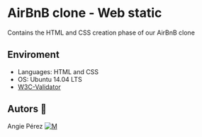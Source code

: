 # AirBnB clone - Web static
Contains the HTML and CSS creation phase of our AirBnB clone
## Enviroment 
* Languages: HTML and CSS
* OS: Ubuntu 14.04 LTS
* [W3C-Validator](https://github.com/holbertonschool/W3C-Validators)
## Autors :ribbon: ##
 Angie Pérez [![M](https://upload.wikimedia.org/wikipedia/fr/thumb/c/c8/Twitter_Bird.svg/30px-Twitter_Bird.svg.png)](https://twitter.com/xiommyperez)

